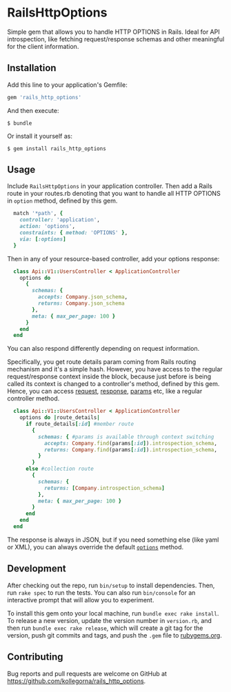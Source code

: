 # RailsHttpOptions

Simple gem that allows you to handle HTTP OPTIONS in Rails.
Ideal for API introspection, like fetching request/response schemas and other
meaningful for the client information.

## Installation

Add this line to your application's Gemfile:

```ruby
gem 'rails_http_options'
```

And then execute:

    $ bundle

Or install it yourself as:

    $ gem install rails_http_options

## Usage
Include `RailsHttpOptions` in your application controller.
Then add a Rails route in your routes.rb denoting that you want to handle all
HTTP OPTIONS in `option` method, defined by this gem.

```ruby
  match '*path', {
    controller: 'application',
    action: 'options',
    constraints: { method: 'OPTIONS' },
    via: [:options]
  }
```

Then in any of your resource-based controller, add your options response:

```ruby
  class Api::V1::UsersController < ApplicationController
    options do
      {
        schemas: {
          accepts: Company.json_schema,
          returns: Company.json_schema
        },
        meta: { max_per_page: 100 }
      }
    end
  end
```

You can also respond differently depending on request information.

Specifically, you get route details param
coming from Rails routing mechanism and it's a simple hash.
However, you have access to the regular request/response context inside the block,
because just before is being called its context is changed to a controller's method,
defined by this gem. Hence, you can access
[request](http://api.rubyonrails.org/classes/ActionDispatch/Request.html),
[response](http://api.rubyonrails.org/v5.0.1/classes/ActionDispatch/Response.html),
[params](http://api.rubyonrails.org/classes/ActionController/Parameters.html) etc,
like a regular controller method.


```ruby
  class Api::V1::UsersController < ApplicationController
    options do |route_details|
      if route_details[:id] #member route
        {
          schemas: { #params is available through context switching
            accepts: Company.find(params[:id]).introspection_schema,
            returns: Company.find(params[:id]).introspection_schema,
          }
        }
      else #collection route
        {
          schemas: {
            returns: [Company.introspection_schema]
          },
          meta: { max_per_page: 100 }
        }
      end
    end
  end
```

The response is always in JSON, but if you need something else (like yaml or XML),
you can always override the default
[`options`](https://github.com/kollegorna/rails_http_options/blob/master/lib/rails_http_options.rb#L16-L25) method.

## Development

After checking out the repo, run `bin/setup` to install dependencies. Then, run `rake spec` to run the tests. You can also run `bin/console` for an interactive prompt that will allow you to experiment.

To install this gem onto your local machine, run `bundle exec rake install`. To release a new version, update the version number in `version.rb`, and then run `bundle exec rake release`, which will create a git tag for the version, push git commits and tags, and push the `.gem` file to [rubygems.org](https://rubygems.org).

## Contributing

Bug reports and pull requests are welcome on GitHub at https://github.com/kollegorna/rails_http_options.

